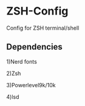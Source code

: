 # ZSH-Config
Config for ZSH terminal/shell

## Dependencies
1)Nerd fonts

2)Zsh

3)Powerlevel9k/10k

4)lsd
